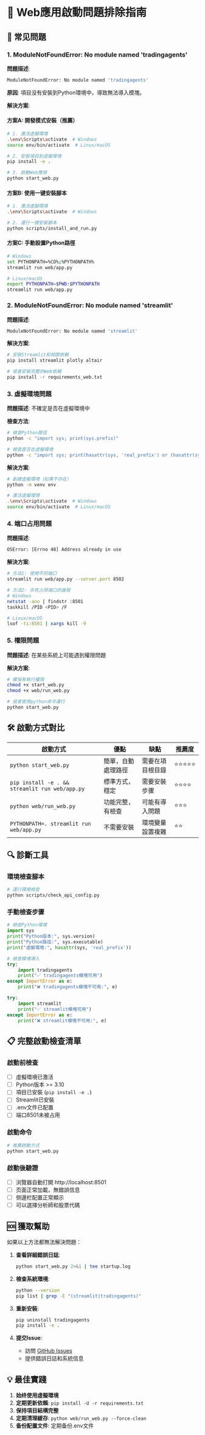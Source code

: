# 🔧 Web應用啟動問題排除指南

## 🚨 常见問題

### 1. ModuleNotFoundError: No module named 'tradingagents'

**問題描述**:
```bash
ModuleNotFoundError: No module named 'tradingagents'
```

**原因**: 項目没有安裝到Python環境中，導致無法導入模塊。

**解決方案**:

#### 方案A: 開發模式安裝（推薦）
```bash
# 1. 激活虛擬環境
.\env\Scripts\activate  # Windows
source env/bin/activate  # Linux/macOS

# 2. 安裝項目到虛擬環境
pip install -e .

# 3. 啟動Web應用
python start_web.py
```

#### 方案B: 使用一键安裝腳本
```bash
# 1. 激活虛擬環境
.\env\Scripts\activate  # Windows

# 2. 運行一键安裝腳本
python scripts/install_and_run.py
```

#### 方案C: 手動設置Python路徑
```bash
# Windows
set PYTHONPATH=%CD%;%PYTHONPATH%
streamlit run web/app.py

# Linux/macOS
export PYTHONPATH=$PWD:$PYTHONPATH
streamlit run web/app.py
```

### 2. ModuleNotFoundError: No module named 'streamlit'

**問題描述**:
```bash
ModuleNotFoundError: No module named 'streamlit'
```

**解決方案**:
```bash
# 安裝Streamlit和相關依賴
pip install streamlit plotly altair

# 或者安裝完整的Web依賴
pip install -r requirements_web.txt
```

### 3. 虛擬環境問題

**問題描述**: 不確定是否在虛擬環境中

**檢查方法**:
```bash
# 檢查Python路徑
python -c "import sys; print(sys.prefix)"

# 檢查是否在虛擬環境
python -c "import sys; print(hasattr(sys, 'real_prefix') or (hasattr(sys, 'base_prefix') and sys.base_prefix != sys.prefix))"
```

**解決方案**:
```bash
# 創建虛擬環境（如果不存在）
python -m venv env

# 激活虛擬環境
.\env\Scripts\activate  # Windows
source env/bin/activate  # Linux/macOS
```

### 4. 端口占用問題

**問題描述**:
```bash
OSError: [Errno 48] Address already in use
```

**解決方案**:
```bash
# 方法1: 使用不同端口
streamlit run web/app.py --server.port 8502

# 方法2: 杀死占用端口的進程
# Windows
netstat -ano | findstr :8501
taskkill /PID <PID> /F

# Linux/macOS
lsof -ti:8501 | xargs kill -9
```

### 5. 權限問題

**問題描述**: 在某些系統上可能遇到權限問題

**解決方案**:
```bash
# 確保有執行權限
chmod +x start_web.py
chmod +x web/run_web.py

# 或者使用python命令運行
python start_web.py
```

## 🛠️ 啟動方式對比

| 啟動方式 | 優點 | 缺點 | 推薦度 |
|---------|------|------|--------|
| `python start_web.py` | 簡單，自動處理路徑 | 需要在項目根目錄 | ⭐⭐⭐⭐⭐ |
| `pip install -e . && streamlit run web/app.py` | 標準方式，穩定 | 需要安裝步骤 | ⭐⭐⭐⭐ |
| `python web/run_web.py` | 功能完整，有檢查 | 可能有導入問題 | ⭐⭐⭐ |
| `PYTHONPATH=. streamlit run web/app.py` | 不需要安裝 | 環境變量設置複雜 | ⭐⭐ |

## 🔍 診斷工具

### 環境檢查腳本
```bash
# 運行環境檢查
python scripts/check_api_config.py
```

### 手動檢查步骤
```python
# 檢查Python環境
import sys
print("Python版本:", sys.version)
print("Python路徑:", sys.executable)
print("虛擬環境:", hasattr(sys, 'real_prefix'))

# 檢查模塊導入
try:
    import tradingagents
    print("✅ tradingagents模塊可用")
except ImportError as e:
    print("❌ tradingagents模塊不可用:", e)

try:
    import streamlit
    print("✅ streamlit模塊可用")
except ImportError as e:
    print("❌ streamlit模塊不可用:", e)
```

## 📋 完整啟動檢查清單

### 啟動前檢查
- [ ] 虛擬環境已激活
- [ ] Python版本 >= 3.10
- [ ] 項目已安裝 (`pip install -e .`)
- [ ] Streamlit已安裝
- [ ] .env文件已配置
- [ ] 端口8501未被占用

### 啟動命令
```bash
# 推薦啟動方式
python start_web.py
```

### 啟動後驗證
- [ ] 浏覽器自動打開 http://localhost:8501
- [ ] 页面正常加載，無錯誤信息
- [ ] 侧邊栏配置正常顯示
- [ ] 可以選擇分析師和股票代碼

## 🆘 獲取幫助

如果以上方法都無法解決問題：

1. **查看詳細錯誤日誌**:
   ```bash
   python start_web.py 2>&1 | tee startup.log
   ```

2. **檢查系統環境**:
   ```bash
   python --version
   pip list | grep -E "(streamlit|tradingagents)"
   ```

3. **重新安裝**:
   ```bash
   pip uninstall tradingagents
   pip install -e .
   ```

4. **提交Issue**: 
   - 訪問 [GitHub Issues](https://github.com/hsliuping/TradingAgents-CN/issues)
   - 提供錯誤日誌和系統信息

## 💡 最佳實踐

1. **始终使用虛擬環境**
2. **定期更新依賴**: `pip install -U -r requirements.txt`
3. **保持項目結構完整**
4. **定期清理緩存**: `python web/run_web.py --force-clean`
5. **备份配置文件**: 定期备份.env文件

